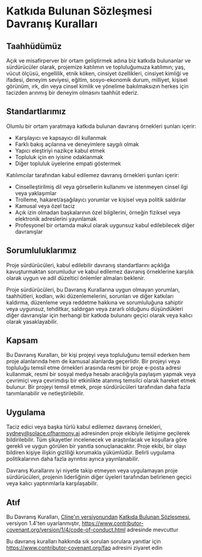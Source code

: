 # Katkıda Bulunan Sözleşmesi Davranış Kuralları

## Taahhüdümüz

Açık ve misafirperver bir ortam geliştirmek adına biz
katkıda bulunanlar ve sürdürücüler olarak, projemize katılımın ve
topluluğumuza katılımın; yaş, vücut
ölçüsü, engellilik, etnik köken, cinsiyet özellikleri, cinsiyet kimliği ve ifadesi,
deneyim seviyesi, eğitim, sosyo-ekonomik durum, milliyet, kişisel
görünüm, ırk, din veya cinsel kimlik ve yönelime bakılmaksızın herkes için tacizden arınmış bir deneyim olmasını taahhüt ederiz.

## Standartlarımız

Olumlu bir ortam yaratmaya katkıda bulunan davranış örnekleri
şunları içerir:

- Karşılayıcı ve kapsayıcı dil kullanmak
- Farklı bakış açılarına ve deneyimlere saygılı olmak
- Yapıcı eleştiriyi nazikçe kabul etmek
- Topluluk için en iyisine odaklanmak
- Diğer topluluk üyelerine empati göstermek

Katılımcılar tarafından kabul edilemez davranış örnekleri şunları içerir:

- Cinselleştirilmiş dil veya görsellerin kullanımı ve istenmeyen cinsel ilgi veya
  yaklaşımlar
- Trolleme, hakaret/aşağılayıcı yorumlar ve kişisel veya politik saldırılar
- Kamusal veya özel taciz
- Açık izin olmadan başkalarının özel bilgilerini, örneğin fiziksel veya elektronik
  adreslerini yayınlamak
- Profesyonel bir ortamda makul olarak uygunsuz kabul edilebilecek diğer
  davranışlar

## Sorumluluklarımız

Proje sürdürücüleri, kabul edilebilir davranış standartlarını açıklığa kavuşturmaktan
sorumludur ve kabul edilemez davranış örneklerine
karşılık olarak uygun ve adil düzeltici önlemler almaları beklenir.

Proje sürdürücüleri, bu Davranış Kurallarına uygun olmayan yorumları, taahhütleri, kodları, wiki düzenlemelerini, sorunları ve diğer katkıları kaldırma, düzenleme veya
reddetme hakkına ve sorumluluğuna sahiptir veya uygunsuz,
tehditkar, saldırgan veya zararlı olduğunu düşündükleri diğer davranışlar için herhangi bir katkıda bulunanı geçici olarak veya kalıcı olarak yasaklayabilir.

## Kapsam

Bu Davranış Kuralları, bir kişi projeyi veya topluluğunu temsil ederken hem proje alanlarında hem de kamusal alanlarda geçerlidir. Bir projeyi veya
topluluğu temsil etme örnekleri arasında resmi bir proje e-posta adresi kullanmak,
resmi bir sosyal medya hesabı aracılığıyla paylaşım yapmak veya çevrimiçi veya çevrimdışı bir etkinlikte atanmış temsilci olarak hareket etmek bulunur. Bir projeyi temsil etmek, proje sürdürücüleri tarafından daha fazla
tanımlanabilir ve netleştirilebilir.

## Uygulama

Taciz edici veya başka türlü kabul edilemez davranış örnekleri,
sydney@solace.ofharmony.ai adresinden proje ekibiyle iletişime geçilerek bildirilebilir. Tüm şikayetler
incelenecek ve araştırılacak ve koşullara
göre gerekli ve uygun görülen bir yanıtla sonuçlanacaktır. Proje ekibi,
bir olayı bildiren kişiye ilişkin gizliliği korumakla yükümlüdür.
Belirli uygulama politikalarının daha fazla ayrıntısı ayrıca yayınlanabilir.

Davranış Kurallarını iyi
niyetle takip etmeyen veya uygulamayan proje sürdürücüleri, projenin
liderliğinin diğer üyeleri tarafından belirlenen geçici veya kalıcı yaptırımlarla karşılaşabilir.

## Atıf

Bu Davranış Kuralları, [Cline'ın versiyonundan][cline_coc] [Katkıda Bulunan Sözleşmesi][homepage], versiyon 1.4'ten uyarlanmıştır,
https://www.contributor-covenant.org/version/1/4/code-of-conduct.html adresinde mevcuttur

[cline_coc]: https://github.com/cline/cline/blob/main/CODE_OF_CONDUCT.md
[homepage]: https://www.contributor-covenant.org

Bu davranış kuralları hakkında sık sorulan sorulara yanıtlar için
https://www.contributor-covenant.org/faq adresini ziyaret edin
